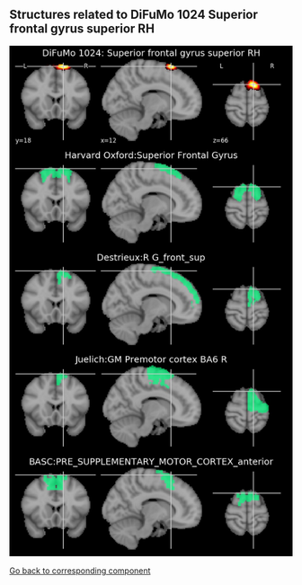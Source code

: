 


## Structures related to DiFuMo 1024 Superior frontal gyrus superior RH

![506](506.jpg "Structures related to DiFuMo 1024 Superior frontal gyrus superior RH")

[Go back to corresponding component](https://parietal-inria.github.io/DiFuMo/1024/html/506.html)
